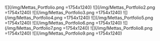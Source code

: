 #
![](/img/Mettas_Portfolio.png =1754x1240)
![](/img/Mettas_Portfolio2.png =1754x1240)
![](/img/Mettas_Portfolio3.png =1754x1240)
![](/img/Mettas_Portfolio4.png =1754x1240)
![](/img/Mettas_Portfolio5.png =1754x1240)
![](/img/Mettas_Portfolio6.png =1754x1240)
![](/img/Mettas_Portfolio7.png =1754x1240)
![](/img/Mettas_Portfolio8.png =1754x1240)
![](/img/Mettas_Portfolio9.png =1754x1240)
